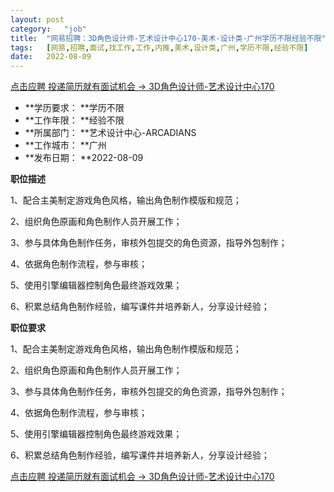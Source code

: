```yaml
---
layout:	post
category:	"job"
title:	"网易招聘：3D角色设计师-艺术设计中心170-美术-设计类-广州学历不限经验不限"
tags:	[网易,招聘,面试,找工作,工作,内推,美术,设计类,广州,学历不限,经验不限]
date:	2022-08-09
---
```


[点击应聘 投递简历就有面试机会 ->  3D角色设计师-艺术设计中心170](http://mobile.bole.netease.com/bole/boleDetail?id=32345&employeeId=346f03c3cda5f04c&key=all)



- **学历要求： **学历不限
- **工作年限： **经验不限
- **所属部门： **艺术设计中心-ARCADIANS
- **工作城市： **广州
- **发布日期： **2022-08-09



**职位描述**

1、配合主美制定游戏角色风格，输出角色制作模版和规范；

2、组织角色原画和角色制作人员开展工作；

3、参与具体角色制作任务，审核外包提交的角色资源，指导外包制作；

4、依据角色制作流程，参与审核；

5、使用引擎编辑器控制角色最终游戏效果；

6、积累总结角色制作经验，编写课件并培养新人，分享设计经验；



**职位要求**

1、配合主美制定游戏角色风格，输出角色制作模版和规范；

2、组织角色原画和角色制作人员开展工作；

3、参与具体角色制作任务，审核外包提交的角色资源，指导外包制作；

4、依据角色制作流程，参与审核；

5、使用引擎编辑器控制角色最终游戏效果；

6、积累总结角色制作经验，编写课件并培养新人，分享设计经验；



[点击应聘 投递简历就有面试机会 ->  3D角色设计师-艺术设计中心170](http://mobile.bole.netease.com/bole/boleDetail?id=32345&employeeId=346f03c3cda5f04c&key=all)
